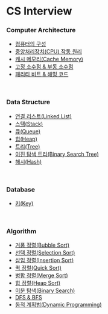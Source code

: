 # CS Interview

### Computer Architecture
- [컴퓨터의 구성](https://github.com/h-suo/CS-Interview/blob/main/content/24.02.28.md)
- [중앙처리장치(CPU) 작동 원리](https://github.com/h-suo/CS-Interview/blob/main/content/24.03.01.md)
- [캐시 메모리(Cache Memory)](https://github.com/h-suo/CS-Interview/blob/main/content/24.03.04.md)
- [고정 소수점 & 부동 소수점](https://github.com/h-suo/CS-Interview/blob/main/content/24.03.09.md)
- [패리티 비트 & 해밍 코드](https://github.com/h-suo/CS-Interview/blob/main/content/24.03.12.md)

<br>

### Data Structure
- [연결 리스트(Linked List)](https://github.com/h-suo/CS-Interview/blob/main/content/24.03.24.md)
- [스택(Stack)](https://github.com/h-suo/CS-Interview/blob/main/content/24.03.25.md)
- [큐(Queue)](https://github.com/h-suo/CS-Interview/blob/main/content/24.03.26.md)
- [힙(Heap)](https://github.com/h-suo/CS-Interview/blob/main/content/24.03.27.md)
- [트리(Tree)](https://github.com/h-suo/CS-Interview/blob/main/content/24.03.29.md)
- [이진 탐색 트리(Binary Search Tree)](https://github.com/h-suo/CS-Interview/blob/main/content/24.04.03.md)
- [해시(Hash)](https://github.com/h-suo/CS-Interview/blob/main/content/24.03.20.md)

<br>

### Database
- [키(Key)](https://github.com/h-suo/CS-Interview/blob/main/content/24.03.31.md)

<br>

### Algorithm
- [거품 정렬(Bubble Sort)](https://github.com/h-suo/CS-Interview/blob/main/content/24.03.15.md)
- [선택 정렬(Selection Sort)](https://github.com/h-suo/CS-Interview/blob/main/content/24.03.21.md)
- [삽입 정렬(Insertion Sort)](https://github.com/h-suo/CS-Interview/blob/main/content/24.03.22.md)
- [퀵 정렬(Quick Sort)](https://github.com/h-suo/CS-Interview/blob/main/content/24.04.01.md)
- [병합 정렬(Merge Sort)](https://github.com/h-suo/CS-Interview/blob/main/content/24.04.02.md)
- [힙 정렬(Heap Sort)](https://github.com/h-suo/CS-Interview/blob/main/content/24.04.04.md)
- [이분 탐색(Binary Search)](https://github.com/h-suo/CS-Interview/blob/main/content/24.03.06.md)
- [DFS & BFS](https://github.com/h-suo/CS-Interview/blob/main/content/24.02.29.md)
- [동적 계획법(Dynamic Programming)](https://github.com/h-suo/CS-Interview/blob/main/content/24.04.08.md)
